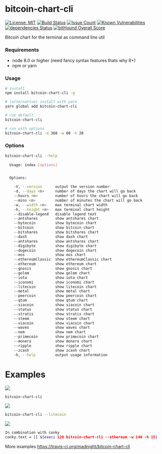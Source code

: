 # bitcoin-chart-cli
[![License: MIT](https://img.shields.io/badge/License-MIT-brightgreen.svg)](https://opensource.org/licenses/MIT)
[![Build Status](https://travis-ci.org/madnight/bitcoin-chart-cli.svg?branch=master)](https://travis-ci.org/madnight/bitcoin-chart-cli)
[![Issue Count](https://codeclimate.com/github/madnight/bitcoin-chart-cli/badges/issue_count.svg?maxAge=2592000)](https://codeclimate.com/github/madnight/bitcoin-chart-cli/issues)
[![Known Vulnerabilities](https://snyk.io/test/github/madnight/bitcoin-chart-cli/badge.svg)](https://snyk.io/test/github/madnight/bitcoin-chart-cli)
[![dependencies Status](https://david-dm.org/madnight/bitcoin-chart-cli/status.svg)](https://david-dm.org/madnight/bitcoin-chart-cli)
[![bitHound Overall Score](https://www.bithound.io/github/madnight/bitcoin-chart-cli/badges/score.svg)](https://www.bithound.io/github/madnight/bitcoin-chart-cli)


Bitcoin chart for the terminal as command line util

### Requirements
 * node 8.0 or higher (need fancy syntax features thats why 8+)
 * npm or yarn

### Usage

```bash
# install
npm install bitcoin-chart-cli -g

# (alternative) install with yarn
yarn global add bitcoin-chart-cli

# run default
bitcoin-chart-cli

# run with options
bitcoin-chart-cli -d 360 -w 80 -h 20
```

### Options
```bash
bitcoin-chart-cli --help
    
  Usage: index [options]


  Options:

    -V, --version      output the version number
    -d, --days <n>     number of days the chart will go back
    --hours <n>        number of hours the chart will go back
    --mins <n>         number of minutes the chart will go back
    -w, --width <n>    max terminal chart width
    -h, --height <n>   max terminal chart height
    --disable-legend   disable legend text
    --antshares        show antshares chart
    --bytecoin         show bytecoin chart
    --bitcoin          show bitcoin chart
    --bitshares        show bitshares chart
    --dash             show dash chart
    --antshares        show antshares chart
    --digibyte         show digibyte chart
    --dogecoin         show dogecoin chart
    --eos              show eos chart
    --ethereumClassic  show ethereumClassic chart
    --ethereum         show ethereum chart
    --gnosis           show gnosis chart
    --golem            show golem chart
    --iota             show iota chart
    --iconomi          show iconomi chart
    --litecoin         show litecoin chart
    --metal            show metal chart
    --peercoin         show peercoin chart
    --qtum             show qtum chart
    --siacoin          show siacoin chart
    --status           show status chart
    --stratis          show stratis chart
    --steem            show steem chart
    --viacoin          show viacoin chart
    --waves            show waves chart
    --nem              show nem chart
    --primecoin        show primecoin chart
    --monero           show monero chart
    --ripple           show ripple chart
    --zcash            show zcash chart
    -h, --help         output usage information

```
# Examples

![](https://i.imgur.com/8jXYkHc.png)

```bash
bitcoin-chart-cli
```

![](https://i.imgur.com/gg5kRYG.png)

```bash
bitcoin-chart-cli --litecoin
```

![](https://i.imgur.com/cTtFxy6.png)

```bash
In combination with conky
conky.text = [[ ${execi 120 bitcoin-chart-cli --ethereum -w 140 -h 15} ]];
```
More examples https://travis-ci.org/madnight/bitcoin-chart-cli
